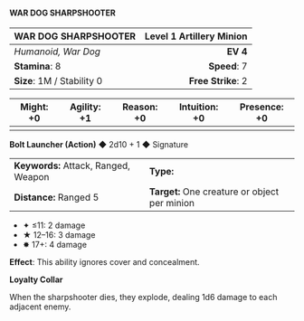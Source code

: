 #### WAR DOG SHARPSHOOTER

| WAR DOG SHARPSHOOTER       | **Level 1 Artillery Minion** |
| :------------------------- | ---------------------------: |
| *Humanoid, War Dog*        |                     **EV 4** |
| **Stamina**: 8             |                 **Speed**: 7 |
| **Size**: 1M / Stability 0 |           **Free Strike**: 2 |

| **Might**: +0 | **Agility**: +1 | **Reason**: +0 | **Intuition**: +0 | **Presence**: +0 |
| ------------- | --------------- | -------------- | ----------------- | ---------------- |
|               |                 |                |                   |                  |

**Bolt Launcher (Action)** ◆ 2d10 + 1 ◆ Signature

|                                      |                                               |
| :----------------------------------- | :-------------------------------------------- |
| **Keywords:** Attack, Ranged, Weapon | **Type:**                                     |
| **Distance:** Ranged 5               | **Target:** One creature or object per minion |

- ✦ ≤11: 2 damage
- ★ 12–16: 3 damage
- ✸ 17+: 4 damage

**Effect**: This ability ignores cover and concealment.

**Loyalty Collar**

When the sharpshooter dies, they explode, dealing 1d6 damage to each adjacent enemy.

